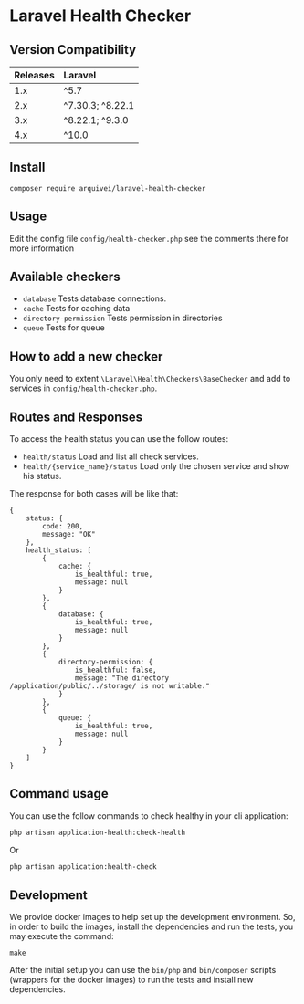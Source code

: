 # Laravel Health Checker

## Version Compatibility

| Releases | Laravel          |
|:---------|:-----------------|
| 1.x      | ^5.7             |
| 2.x      | ^7.30.3; ^8.22.1 |
| 3.x      | ^8.22.1; ^9.3.0  |
| 4.x      | ^10.0            |

## Install

```shell script
composer require arquivei/laravel-health-checker
```

## Usage
Edit the config file `config/health-checker.php` see the comments there for more information

## Available checkers
- `database` Tests database connections.
- `cache` Tests for caching data
- `directory-permission` Tests permission in directories
- `queue` Tests for queue

## How to add a new checker
You only need to extent `\Laravel\Health\Checkers\BaseChecker` and add to services in `config/health-checker.php`.

## Routes and Responses

To access the health status you can use the follow routes:

- `health/status` Load and list all check services.
- `health/{service_name}/status` Load only the chosen service and show his status.

The response for both cases will be like that:

```
{
    status: {
        code: 200,
        message: "OK"
    },
    health_status: [
        {
            cache: {
                is_healthful: true,
                message: null
            }
        },
        {
            database: {
                is_healthful: true,
                message: null
            }
        },
        {
            directory-permission: {
                is_healthful: false,
                message: "The directory /application/public/../storage/ is not writable."
            }
        },
        {
            queue: {
                is_healthful: true,
                message: null
            }
        }
    ]
}
```

## Command usage

You can use the follow commands to check healthy in your cli application:

```sh
php artisan application-health:check-health
```
Or

```sh
php artisan application:health-check
```

## Development

We provide docker images to help set up the development environment.
So, in order to build the images, install the dependencies and run the
tests, you may execute the command:

```shell
make
```

After the initial setup you can use the `bin/php` and `bin/composer`
scripts (wrappers for the docker images) to run the tests and install
new dependencies.
